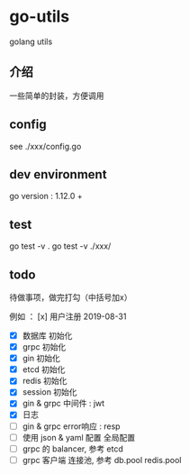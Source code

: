 # go-utils

golang utils

## 介绍

一些简单的封装，方便调用

## config

see ./xxx/config.go

## dev environment

go version : 1.12.0 +

## test

go test -v .
go test -v ./xxx/

## todo

待做事项，做完打勾（中括号加x）

例如 ： [x] 用户注册 2019-08-31

- [x] 数据库 初始化
- [x] grpc 初始化
- [x] gin 初始化
- [x] etcd 初始化
- [x] redis 初始化
- [x] session 初始化
- [x] gin & grpc 中间件 : jwt
- [x] 日志
- [ ] gin & grpc error响应 : resp
- [ ] 使用 json & yaml 配置 全局配置
- [ ] grpc 的 balancer, 参考 etcd 
- [ ] grpc 客户端 连接池, 参考 db.pool redis.pool